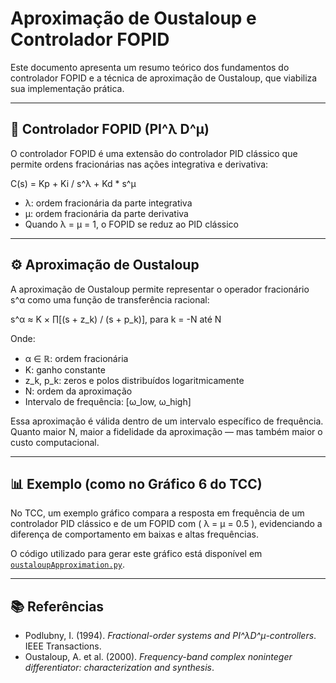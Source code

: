 # Aproximação de Oustaloup e Controlador FOPID

Este documento apresenta um resumo teórico dos fundamentos do controlador FOPID e a técnica de aproximação de Oustaloup, que viabiliza sua implementação prática.

---

## 🧠 Controlador FOPID (PI^λ D^μ)

O controlador FOPID é uma extensão do controlador PID clássico que permite ordens fracionárias nas ações integrativa e derivativa:

C(s) = Kp + Ki / s^λ + Kd * s^μ

- λ: ordem fracionária da parte integrativa  
- μ: ordem fracionária da parte derivativa  
- Quando λ = μ = 1, o FOPID se reduz ao PID clássico

---

## ⚙️ Aproximação de Oustaloup

A aproximação de Oustaloup permite representar o operador fracionário s^α como uma função de transferência racional:

s^α ≈ K × ∏[(s + z_k) / (s + p_k)], para k = -N até N

Onde:

- α ∈ ℝ: ordem fracionária  
- K: ganho constante  
- z_k, p_k: zeros e polos distribuídos logaritmicamente  
- N: ordem da aproximação  
- Intervalo de frequência: [ω_low, ω_high]

Essa aproximação é válida dentro de um intervalo específico de frequência. Quanto maior N, maior a fidelidade da aproximação — mas também maior o custo computacional.

---

## 📊 Exemplo (como no Gráfico 6 do TCC)

No TCC, um exemplo gráfico compara a resposta em frequência de um controlador PID clássico e de um FOPID com \( λ = μ = 0.5 \), evidenciando a diferença de comportamento em baixas e altas frequências.

O código utilizado para gerar este gráfico está disponível em [`oustaloupApproximation.py`](oustaloupApproximation.py).

---

## 📚 Referências

- Podlubny, I. (1994). *Fractional-order systems and PI^λD^μ-controllers*. IEEE Transactions.
- Oustaloup, A. et al. (2000). *Frequency-band complex noninteger differentiator: characterization and synthesis*.
